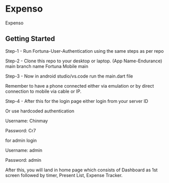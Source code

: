 # Expenso

Expenso

## Getting Started
Step-1 - Run Fortuna-User-Authentication using the same steps as per repo

Step-2 - Clone this repo to your desktop or laptop. (App Name-Endurance) main branch name Fortuna Mobile main

Step-3 - Now in android studio/vs.code run the main.dart file

Remember to have a phone connected either via emulation or by direct connection to mobile via cable or IP.

Step-4 - After this for the login page either login from your server ID

Or use hardcoded authentication

Username: Chinmay

Password: Cr7

for admin login

Username: admin

Password: admin

After this, you will land in home page which consists of Dashboard as 1st screen followed by timer, Present List, Expense Tracker.
